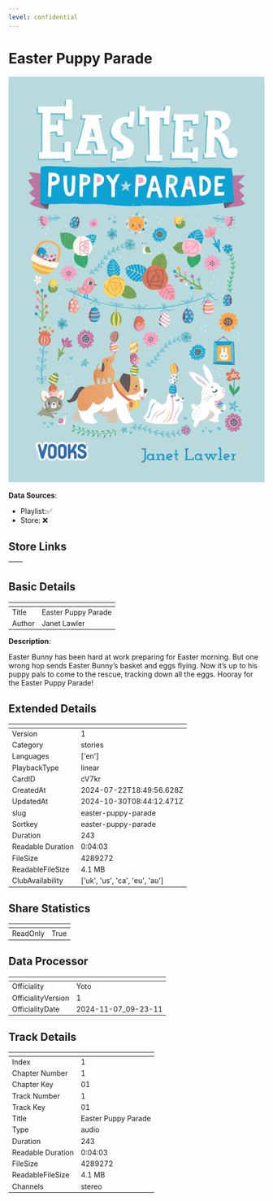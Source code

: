 ```yaml
---
level: confidential
---
```

# Easter Puppy Parade

![card_[cV7kr].png](../../img/cards/card_[cV7kr].png)

**Data Sources**: 

- Playlist:✅
- Store: ❌


## Store Links

| <!-- --> | <!-- --> |
| - | - |


## Basic Details

| <!-- --> | <!-- --> |
| - | - |
| Title | Easter Puppy Parade |
| Author | Janet Lawler |

**Description**:

Easter Bunny has been hard at work preparing for Easter morning. But one wrong hop sends Easter Bunny’s basket and eggs flying. Now it’s up to his puppy pals to come to the rescue, tracking down all the eggs. Hooray for the Easter Puppy Parade!


## Extended Details

| <!-- --> | <!-- --> |
| - | - |
| Version | 1 |
| Category | stories |
| Languages | ['en'] |
| PlaybackType | linear |
| CardID | cV7kr |
| CreatedAt | 2024-07-22T18:49:56.628Z |
| UpdatedAt | 2024-10-30T08:44:12.471Z |
| slug | easter-puppy-parade |
| Sortkey | easter-puppy-parade |
| Duration | 243 |
| Readable Duration | 0:04:03 |
| FileSize | 4289272 |
| ReadableFileSize | 4.1 MB |
| ClubAvailability | ['uk', 'us', 'ca', 'eu', 'au'] |


## Share Statistics

| <!-- --> | <!-- --> |
| - | - |
| ReadOnly | True |


## Data Processor

| <!-- --> | <!-- --> |
| - | - |
| Officiality | Yoto
| OfficialityVersion | 1
| OfficialityDate | 2024-11-07_09-23-11


## Track Details

| <!-- --> | <!-- --> |
| - | - |
| Index | 1 |
| Chapter Number | 1 |
| Chapter Key | 01 |
| Track Number | 1 |
| Track Key | 01 |
| Title | Easter Puppy Parade |
| Type | audio |
| Duration | 243 |
| Readable Duration | 0:04:03 |
| FileSize | 4289272 |
| ReadableFileSize | 4.1 MB |
| Channels | stereo |

